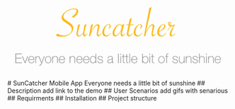<p align="center">
  <img src="https://github.com/Shakurova/SunCatcher/blob/master/logo_suncatcher.png">
</p>
# SunCatcher Mobile App
Everyone needs a little bit of sunshine
## Description
add link to the demo
## User Scenarios
add gifs with senarious
## Requirments
## Installation
## Project structure
